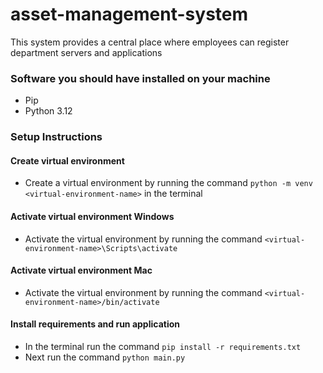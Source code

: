 # asset-management-system

This system provides a central place where employees can register department servers and applications

### Software you should have installed on your machine

- Pip 
- Python 3.12

### Setup Instructions
#### Create virtual environment

- Create a virtual environment by running the command  `python -m venv <virtual-environment-name>` in the terminal

#### Activate virtual environment Windows
- Activate the virtual environment by running the command `<virtual-environment-name>\Scripts\activate`

#### Activate virtual environment Mac
- Activate the virtual environment by running the command `<virtual-environment-name>/bin/activate` 

#### Install requirements and run application
- In the terminal run the command `pip install -r requirements.txt`
- Next run the command `python main.py`

